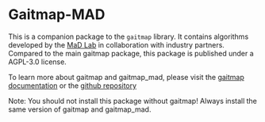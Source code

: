# Gaitmap-MAD

This is a companion package to the `gaitmap` library.
It contains algorithms developed by the [MaD Lab](https://www.mad.tf.fau.de/) in collaboration with industry partners.
Compared to the main gaitmap package, this package is published under a AGPL-3.0 license.

To learn more about gaitmap and gaitmap_mad, please visit the 
[gaitmap documentation](https://gaitmap.readthedocs.io/en/latest/) or the [github repository](https://github.com/mad-lab-fau/gaitmap/) 

Note: You should not install this package without gaitmap! Always install the same version of gaitmap and gaitmap_mad.